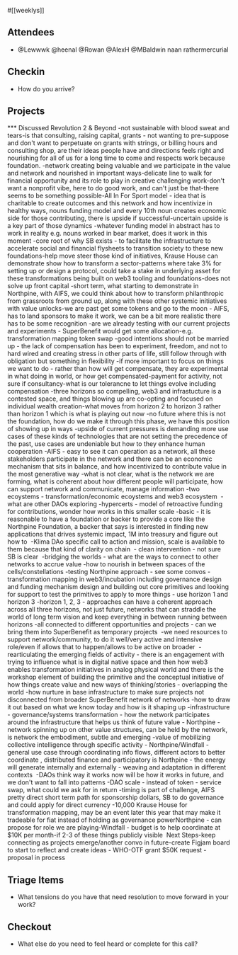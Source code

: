 #[[weeklys]] 
## Attendees
- @Lewwwk @heenal @Rowan  @AlexH @MBaldwin naan rathermercurial

## Checkin
- How do you arrive?

## Projects
*** Discussed Revolution 2 & Beyond
-not sustainable with blood sweat and tears-is that consulting, raising capital, grants - not wanting to pre-suppose and don't want to perpetuate on grants with strings, or billing hours and consulting shop, are their ideas people have and directions feels right and nourishing for all of us for a long time to come and respects work because foundation.
-network creating being valuable and we participate in the value and network and nourished in important ways-delicate line to walk for financial opportunity and its role to play in creative challenging work-don't want a nonprofit vibe, here to do good work, and can't just be that-there seems to be something possible-All In For Sport model - idea that is charitable to create outcomes and this network and how incentivize in healthy ways, nouns funding model and every 10th noun creates economic side for those contributing, there is upside if successful-uncertain upside is a key part of those dynamics
-whatever funding model in abstract has to work in reality e.g. nouns worked in bear market, does it work in this moment
-core root of why SB exists - to facilitate the infrastructure to accelerate social and financial flysheets to transition society to these new foundations-help move steer those kind of initiatives, Krause House can demonstrate show how to transform a sector-patterns where take 3% for setting up or design a protocol, could take a stake in underlying asset for these transformations being built on web3 tooling and foundations-does not solve up front capital -short term, what starting to demonstrate in Northpine, with AIFS, we could think about how to transform philanthropic from grassroots from ground up, along with these other systemic initiatives with value unlocks-we are past get some tokens and go to the moon - AIFS, has to land sponsors to make it work, we can be a bit more realistic there has to be some recognition
-are we already testing with our current projects and experiments - SuperBenefit would get some allocation-e.g. transformation mapping token swap
-good intentions should not be married up - the lack of compensation has been to experiment, freedom, and not to hard wired and creating stress in other parts of life, still follow through with obligation but something in flexibility
-if more important to focus on things we want to do - rather than how will get compensate, they are experimental in what doing in world, or how get compensated-payment for activity, not sure if consultancy-what is our tolerancne to let things evolve including compensation
-three horizons so compelling, web3 and infrastucture is a contested space, and things blowing up are co-opting and focused on individual wealth creation-what moves from horizon 2 to horizon 3 rather than horizon 1 which is what is playing out now
-no future where this is not the foundation, how do we make it through this phase, we have this position of showing up in ways
-upside of current pressures is demanding more use cases of these kinds of technologies that are not setting the precedence of the past, use cases are undeniable but how to they enhance human cooperation
-AIFS - easy to see it can operation as a network, all these stakeholders participate in the network and there can be an economic mechanism that sits in balance, and how incentivized to contribute value in the most generative way
-what is not clear, what is the network we are forming, what is coherent about how different people will participate, how can support network and communicate, manage information
-two ecoystems - transformation/economic ecoystems and web3 ecosystem 
-what are other DAOs exploring
-hypercerts - model of retroactive funding for contributions, wonder how works in this smaller scale
-basic - it is reasonable to have a foundation or backer to provide a core like the Northpine Foundation, a backer that says is interested in finding new applications that drives systemic impact, 1M into treasury and figure out how to 
-Klima DAo specific call to action and mission, scale is available to them because that kind of clarity on chain  - clean intervention - not sure SB is clear 
-bridging the worlds - what are the ways to connect to other networks to accrue value
-how to nourish in between spaces of the cells/constellations
-testing Northpine approach - see some convos - transformation mapping in web3/incubation including governance design and funding mechanism design and building out core primitives and looking for support to test the primitives to apply to more things - use horizon 1 and horizon 3
-horizon 1, 2, 3 - approaches can have a coherent approach across all three horizons, not just future, networks that can straddle the world of long term vision and keep everything in between running between horizons
-all connected to different opportunities and projects - can we bring them into SuperBenefit as temporary projects 
-we need resources to support network/community, to do it well/very active and intensive role/even if allows that to happen/allows to be active on broader 
-rearticulating the emerging fields of activity - there is an engagement with trying to influence what is in digital native space and then how web3 enables transformation initiatives in analog physical world and there is the workshop element of building the primitive and the conceptual initiative of how things create value and new ways of thinking/stories - overlapping the world
-how nurture in base infrastructure to make sure projects not disconnected from broader SuperBenefit network of networks
-how to draw it out based on what we know today and how is it shaping up
-infrastructure - governance/systems transformation - how the network participates around the infrastructure that helps us think of future value - Northpine - network spinning up on other value structures, can be held by the network, is network the embodiment, subtle and emerging
-value of mobilizing collective intelligence through specific activity - Northpine/Windfall - general use case through coordinating info flows, different actors to better coordinate , distributed finance and participatory is Northpine - the energy will generate internally and externally - weaving and adaptation in different contexts 
-DAOs think way it works now will be how it works in future, and we don't want to fall into patterns
-DAO scale - instead of token - service swap, what could we ask for in return
-timing is part of challenge, AIFS pretty direct short term path for sponsorship dollars, SB to do governance and could apply for direct currency -10,000 Krause House for transformation mapping, may be an event later this year that may make it tradeable for fiat instead of holding as governance powerNorthpine - can propose for role we are playing-Windfall - budget is to help coordinate at $10K per month-if 2-3 of these things publicly visible 
Next Steps-keep connecting as projects emerge/another convo in future-create Figjam board to start to reflect and create ideas - WHO-OTF grant $50K request - proposal in process
## Triage Items
- What tensions do you have that need resolution to move forward in your work?

## Checkout
- What else do you need to feel heard or complete for this call?
